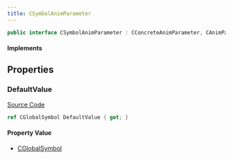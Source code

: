 ```yaml
---
title: CSymbolAnimParameter
---
```


```csharp
public interface CSymbolAnimParameter : CConcreteAnimParameter, CAnimParameterBase, ISchemaClass<CAnimParameterBase>, ISchemaClass<CConcreteAnimParameter>, ISchemaClass<CSymbolAnimParameter>, ISchemaField, ISchemaClass, INativeHandle
```

#### Implements

## Properties

### DefaultValue

[Source Code](https://github.com/swiftly-solution/swiftlys2/blob/beta/managed/src/SwiftlyS2.Generated/Schemas/Interfaces/CSymbolAnimParameter.cs#L16)

```csharp
ref CGlobalSymbol DefaultValue { get; }
```

#### Property Value

- [CGlobalSymbol](/docs/api/shared/natives/cglobalsymbol)

